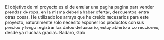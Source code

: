 El objetivo de mi proyecto es el de emular una pagina pagina para vender prendas de ropa, en la misma deberia haber ofertas, descuentos, entre otras cosas. He utilizado los arrays que he creido necesarios para este proyecto, naturalmente solo necesito exponer los productos con sus precios y luego registrar los datos del usuario, estoy abierto a correcciones, desde ya muchas gracias.  Badaro, Galo

